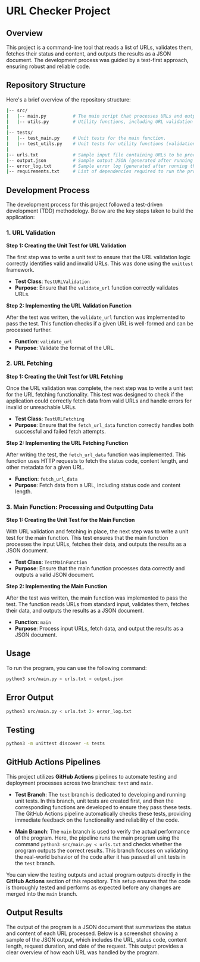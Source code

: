 # URL Checker Project

## Overview

This project is a command-line tool that reads a list of URLs, validates them, fetches their status and content, and outputs the results as a JSON document. The development process was guided by a test-first approach, ensuring robust and reliable code.

## Repository Structure

Here's a brief overview of the repository structure:
```bash
|-- src/
|   |-- main.py          # The main script that processes URLs and outputs the results as JSON.
|   |-- utils.py         # Utility functions, including URL validation and fetching logic.
|
|-- tests/
|   |-- test_main.py     # Unit tests for the main function.
|   |-- test_utils.py    # Unit tests for utility functions (validation and fetching).
|
|-- urls.txt             # Sample input file containing URLs to be processed.
|-- output.json          # Sample output JSON (generated after running the script).
|-- error_log.txt        # Sample error log (generated after running the script with error redirection).
|-- requirements.txt     # List of dependencies required to run the project.
```

## Development Process

The development process for this project followed a test-driven development (TDD) methodology. Below are the key steps taken to build the application:

### 1. URL Validation

**Step 1: Creating the Unit Test for URL Validation**

The first step was to write a unit test to ensure that the URL validation logic correctly identifies valid and invalid URLs. This was done using the `unittest` framework.

- **Test Class**: `TestURLValidation`
- **Purpose**: Ensure that the `validate_url` function correctly validates URLs.

**Step 2: Implementing the URL Validation Function**

After the test was written, the `validate_url` function was implemented to pass the test. This function checks if a given URL is well-formed and can be processed further.

- **Function**: `validate_url`
- **Purpose**: Validate the format of the URL.

### 2. URL Fetching

**Step 1: Creating the Unit Test for URL Fetching**

Once the URL validation was complete, the next step was to write a unit test for the URL fetching functionality. This test was designed to check if the application could correctly fetch data from valid URLs and handle errors for invalid or unreachable URLs.

- **Test Class**: `TestURLFetching`
- **Purpose**: Ensure that the `fetch_url_data` function correctly handles both successful and failed fetch attempts.

**Step 2: Implementing the URL Fetching Function**

After writing the test, the `fetch_url_data` function was implemented. This function uses HTTP requests to fetch the status code, content length, and other metadata for a given URL.

- **Function**: `fetch_url_data`
- **Purpose**: Fetch data from a URL, including status code and content length.

### 3. Main Function: Processing and Outputting Data

**Step 1: Creating the Unit Test for the Main Function**

With URL validation and fetching in place, the next step was to write a unit test for the main function. This test ensures that the main function processes the input URLs, fetches their data, and outputs the results as a JSON document.

- **Test Class**: `TestMainFunction`
- **Purpose**: Ensure that the main function processes data correctly and outputs a valid JSON document.

**Step 2: Implementing the Main Function**

After the test was written, the main function was implemented to pass the test. The function reads URLs from standard input, validates them, fetches their data, and outputs the results as a JSON document.

- **Function**: `main`
- **Purpose**: Process input URLs, fetch data, and output the results as a JSON document.

## Usage

To run the program, you can use the following command:

```bash
python3 src/main.py < urls.txt > output.json
```

## Error Output

```bash
python3 src/main.py < urls.txt 2> error_log.txt
```

## Testing
```bash
python3 -m unittest discover -s tests
```

## GitHub Actions Pipelines

This project utilizes **GitHub Actions** pipelines to automate testing and deployment processes across two branches: `test` and `main`.

- **Test Branch**: The `test` branch is dedicated to developing and running unit tests. In this branch, unit tests are created first, and then the corresponding functions are developed to ensure they pass these tests. The GitHub Actions pipeline automatically checks these tests, providing immediate feedback on the functionality and reliability of the code.

- **Main Branch**: The `main` branch is used to verify the actual performance of the program. Here, the pipeline runs the main program using the command `python3 src/main.py < urls.txt` and checks whether the program outputs the correct results. This branch focuses on validating the real-world behavior of the code after it has passed all unit tests in the `test` branch.

You can view the testing outputs and actual program outputs directly in the **GitHub Actions** section of this repository. This setup ensures that the code is thoroughly tested and performs as expected before any changes are merged into the `main` branch.


## Output Results
The output of the program is a JSON document that summarizes the status and content of each URL processed. Below is a screenshot showing a sample of the JSON output, which includes the URL, status code, content length, request duration, and date of the request. This output provides a clear overview of how each URL was handled by the program.

